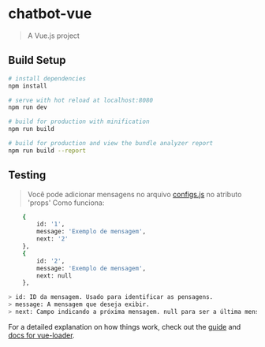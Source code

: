 # chatbot-vue

> A Vue.js project

## Build Setup

``` bash
# install dependencies
npm install

# serve with hot reload at localhost:8080
npm run dev

# build for production with minification
npm run build

# build for production and view the bundle analyzer report
npm run build --report
```
## Testing

> Você pode adicionar mensagens no arquivo <a href="https://github.com/fabioxd20/ga-solutions-bvchat-view/blob/development/src/config/config.js">configs.js</a> no atributo 'props'
> Como funciona:
``` bash
    {
        id: '1',
        message: 'Exemplo de mensagem',
        next: '2'
    },
    {
        id: '2',
        message: 'Exemplo de mensagem',
        next: null
    },
```

``` bash
> id: ID da mensagem. Usado para identificar as pensagens.
> message: A mensagem que deseja exibir.
> next: Campo indicando a próxima mensagem. null para ser a última menssagem.
```

For a detailed explanation on how things work, check out the [guide](http://vuejs-templates.github.io/webpack/) and [docs for vue-loader](http://vuejs.github.io/vue-loader).
